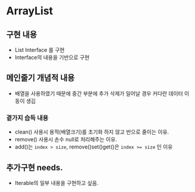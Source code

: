 # ArrayList
## 구현 내용
- List Interface 를 구현
- Interface의 내용을 기반으로 구현
## 메인줄기 개념적 내용
- 배열을 사용하였기 때문에 중간 부분에 추가 삭제가 일어날 경우 커다란 데이터 이동이 생김
### 곁가지 습득 내용
- clean() 사용시 용적(배열크기)를 초기화 하지 않고 반으로 줄이는 이유.
- remove() 사용시 손수 null로 처리해주는 이유.
- add()는 `index > size`, remove()set()get()은 `index >= size` 인 이유

## 추가구현 needs.
- Iterable의 일부 내용을 구현하고 싶음.